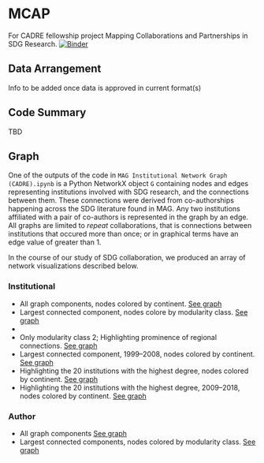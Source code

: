# MCAP
For CADRE fellowship project Mapping Collaborations and Partnerships in SDG Research.
[![Binder](https://mybinder.org/badge_logo.svg)](https://mybinder.org/v2/gh/iuni-cadre/Fellow3-MCAP.git/master)
## Data Arrangement

Info to be added once data is approved in current format(s)

## Code Summary

TBD

## Graph

One of the outputs of the code in `MAG Institutional Network Graph (CADRE).ipynb`
is a Python NetworkX object `G` containing nodes and edges representing institutions involved with SDG research, and the connections between 
them. These connections were derived from co-authorships happening across the SDG literature found in MAG. Any two institutions affiliated with a pair of
co-authors is represented in the graph by an edge. All graphs are limited to *repeat* collaborations, that is connections between institutions that occured more than once; or in graphical terms have an edge value of greater than 1.

In the course of our study of SDG collaboration, we produced an array of network visualizations described below.

### Institutional

- All graph components, nodes colored by continent. [See graph](https://public.flourish.studio/visualisation/3820791/)
- Largest connected component, nodes colore by modularity class. [See graph](https://public.flourish.studio/visualisation/4449252/)
- 
- Only modularity class 2; Highlighting prominence of regional connections. [See graph](https://public.flourish.studio/visualisation/4461554/)
- Largest connected component, 1999–2008, nodes colored by continent. [See graph](https://public.flourish.studio/visualisation/4321031/)
- Highlighting the 20 institutions with the highest degree, nodes colored by continent. [See graph](https://public.flourish.studio/visualisation/4461039/)
- Highlighting the 20 institutions with the highest degree, 2009–2018, nodes colored by continent. [See graph](https://public.flourish.studio/visualisation/4446921/)


### Author

- All graph components [See graph](https://public.flourish.studio/visualisation/4491303/)
- Largest connected components, nodes colored by modularity class. [See graph](https://public.flourish.studio/visualisation/4470016/)



